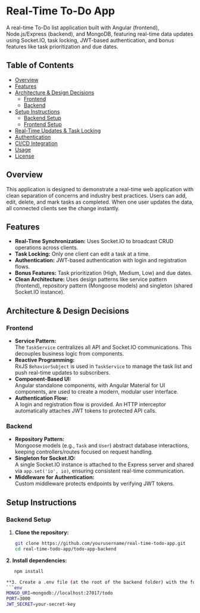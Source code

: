 # Real-Time To-Do App

A real-time To-Do list application built with Angular (frontend), Node.js/Express (backend), and MongoDB, featuring real-time data updates using Socket.IO, task locking, JWT-based authentication, and bonus features like task prioritization and due dates.

## Table of Contents

- [Overview](#overview)
- [Features](#features)
- [Architecture & Design Decisions](#architecture--design-decisions)
  - [Frontend](#frontend)
  - [Backend](#backend)
- [Setup Instructions](#setup-instructions)
  - [Backend Setup](#backend-setup)
  - [Frontend Setup](#frontend-setup)
- [Real-Time Updates & Task Locking](#real-time-updates--task-locking)
- [Authentication](#authentication)
- [CI/CD Integration](#cicd-integration)
- [Usage](#usage)
- [License](#license)

## Overview

This application is designed to demonstrate a real-time web application with clean separation of concerns and industry best practices. Users can add, edit, delete, and mark tasks as completed. When one user updates the data, all connected clients see the change instantly.

## Features

- **Real-Time Synchronization:** Uses Socket.IO to broadcast CRUD operations across clients.
- **Task Locking:** Only one client can edit a task at a time.
- **Authentication:** JWT-based authentication with login and registration flows.
- **Bonus Features:** Task prioritization (High, Medium, Low) and due dates.
- **Clean Architecture:** Uses design patterns like service pattern (frontend), repository pattern (Mongoose models) and singleton (shared Socket.IO instance).

## Architecture & Design Decisions

### Frontend

- **Service Pattern:**  
  The `TaskService` centralizes all API and Socket.IO communications. This decouples business logic from components.
- **Reactive Programming:**  
  RxJS `BehaviorSubject` is used in `TaskService` to manage the task list and push real-time updates to subscribers.
- **Component-Based UI:**  
  Angular standalone components, with Angular Material for UI components, are used to create a modern, modular user interface.
- **Authentication Flow:**  
  A login and registration flow is provided. An HTTP interceptor automatically attaches JWT tokens to protected API calls.

### Backend

- **Repository Pattern:**  
  Mongoose models (e.g., `Task` and `User`) abstract database interactions, keeping controllers/routes focused on request handling.
- **Singleton for Socket.IO:**  
  A single Socket.IO instance is attached to the Express server and shared via `app.set('io', io)`, ensuring consistent real-time communication.
- **Middleware for Authentication:**  
  Custom middleware protects endpoints by verifying JWT tokens.

## Setup Instructions

### Backend Setup

1. **Clone the repository:**

   ```bash
   git clone https://github.com/yourusername/real-time-todo-app.git
   cd real-time-todo-app/todo-app-backend

**2. Install dependencies:**
```bash
   npm install

**3. Create a .env file (at the root of the backend folder) with the following variables:**
```env
MONGO_URI=mongodb://localhost:27017/todo
PORT=3000
JWT_SECRET=your-secret-key
